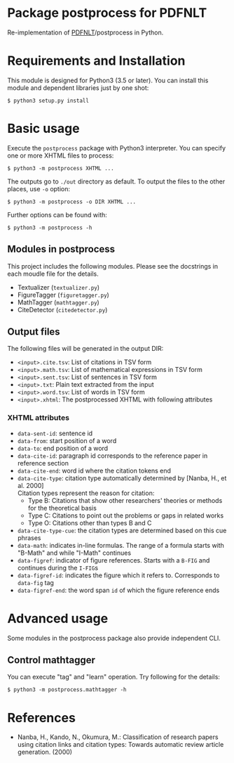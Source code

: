 # Package postprocess for PDFNLT

Re-implementation of [PDFNLT](https://github.com/KMCS-NII/PDFNLT)/postprocess
in Python.

# Requirements and Installation

This module is designed for Python3 (3.5 or later). You can install this module
and dependent libraries just by one shot:

```
$ python3 setup.py install
```

# Basic usage

Execute the `postprocess` package with Python3 interpreter. You can specify one
or more XHTML files to process:

```
$ python3 -m postprocess XHTML ...
```

The outputs go to `./out` directory as default. To output the files to the
other places, use `-o` option:

```
$ python3 -m postprocess -o DIR XHTML ...
```

Further options can be found with:

```
$ python3 -m postprocess -h
```

## Modules in postprocess

This project includes the following modules. Please see the docstrings in each moudle file for the details.

* Textualizer (`textualizer.py`)
* FigureTagger (`figuretagger.py`)
* MathTagger (`mathtagger.py`)
* CiteDetector (`citedetector.py`)

## Output files

The following files will be generated in the output DIR:

* `<input>.cite.tsv`: List of citations in TSV form
* `<input>.math.tsv`: List of mathematical expressions in TSV form
* `<input>.sent.tsv`: List of sentences in TSV form
* `<input>.txt`: Plain text extracted from the input
* `<input>.word.tsv`: List of words in TSV form
* `<input>.xhtml`: The postprocessed XHTML with following attributes

### XHTML attributes

* `data-sent-id`: sentence id
* `data-from`: start position of a word
* `data-to`: end position of a word
* `data-cite-id`: paragraph id corresponds to the reference paper in reference section
* `data-cite-end`: word id where the citation tokens end
* `data-cite-type`: citation type automatically determined by [Nanba, H., et al. 2000]  
	Citation types represent the reason for citation:
	* Type B: Citations that show other researchers' theories or methods for
the theoretical basis
	* Type C: Citations to point out the problems or gaps in related works
	* Type O: Citations other than types B and C
* `data-cite-type-cue`: the citation types are determined based on this cue phrases
* `data-math`: indicates in-line formulas. The range of a formula starts with "B-Math" and while "I-Math" continues
* `data-figref`: indicator of figure references. Starts with a `B-FIG` and continues during the `I-FIG`s
* `data-figref-id`: indicates the figure which it refers to. Corresponds to `data-fig` tag
* `data-figref-end`: the word span `id` of which the figure reference ends

# Advanced usage

Some modules in the postprocess package also provide independent CLI.

## Control mathtagger

You can execute "tag" and "learn" operation. Try following for the details:

```
$ python3 -m postprocess.mathtagger -h
```

<!--

# Running tests

You can also run all tests just by one shot:

```
$ python3 setup.py test
```

-->

# References

* Nanba, H., Kando, N., Okumura, M.: Classification of research papers using citation links and citation types: Towards automatic review article generation. (2000)

